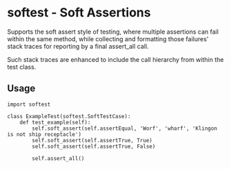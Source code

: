 # softest - Soft Assertions

Supports the soft assert style of testing, 
where multiple assertions can fail within the same method, 
while collecting and formatting those failures' stack traces
for reporting by a final assert_all call.
	
Such stack traces are enhanced
to include the call hierarchy
from within the test class.
	
## Usage

```
import softest

class ExampleTest(softest.SoftTestCase):
	def test_example(self):
		self.soft_assert(self.assertEqual, 'Worf', 'wharf', 'Klingon is not ship receptacle')
		self.soft_assert(self.assertTrue, True)
		self.soft_assert(self.assertTrue, False)
		
		self.assert_all()
```
